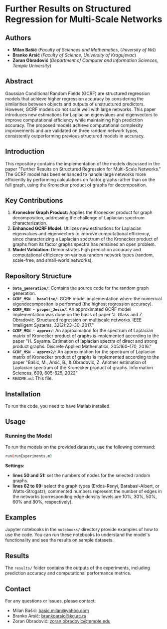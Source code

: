 # Further Results on Structured Regression for Multi-Scale Networks

## Authors
- __Milan Bašić__ (_Faculty of Sciences and Mathematics, University of Niš_)
- __Branko Arsić__ (_Faculty of Science, University of Kragujevac_)
- __Zoran Obradović__ (_Department of Computer and Information Sciences, Temple University_)

## Abstract
Gaussian Conditional Random Fields (GCRF) are structured regression models that achieve higher regression accuracy by considering the similarities between objects and outputs of unstructured predictors. However, GCRF models do not scale well with large networks. This paper introduces new estimations for Laplacian eigenvalues and eigenvectors to improve computational efficiency while maintaining high prediction accuracy. The proposed models achieve computational complexity improvements and are validated on three random network types, consistently outperforming previous structured models in accuracy.

## Introduction
This repository contains the implementation of the models discussed in the paper "Further Results on Structured Regression for Multi-Scale Networks." The GCRF model has been enhanced to handle large networks more efficiently by performing calculations on factor graphs rather than on the full graph, using the Kronecker product of graphs for decomposition.

## Key Contributions
1. **Kronecker Graph Product:** Applies the Kronecker product for graph decomposition, addressing the challenge of Laplacian spectrum characterization.
2. **Enhanced GCRF Model:** Utilizes new estimations for Laplacian eigenvalues and eigenvectors to improve computational efficiency, since characterizing a
Laplacian spectrum of the Kronecker product of graphs from its factor graphs spectra has remained an open problem.
3. **Model Validation:** Demonstrates high prediction accuracy and computational efficiency on various random network types (random, scale-free, and small-world networks).

## Repository Structure
- __`Data_generation/`__: Contains the source code for the random graph generation.
- __`GCRF_MSN - baseline/`__: GCRF model implementation where the numerical eigendecompositon is performed (the highest regression accuracy).
- __`GCRF_MSN - proper_Jesse/`__: An approximated GCRF model implementation was done on the basis of paper "J. Glass and Z. Obradovic. Structured regression on multiscale networks. IEEE Intelligent Systems, 32(2):23–30, 2017."
- __`GCRF_MSN - approx/`__: An approximation for the spectrum of Laplacian matrix of Kronecker product of graphs is implemented according to the paper "H. Sayama. Estimation of laplacian spectra of direct and strong product graphs. Discrete Applied Mathematics, 205:160–170, 2016."
- __`GCRF_MSN - approx2/`__: An approximation for the spectrum of Laplacian matrix of Kronecker product of graphs is implemented according to the paper "Bašić, M., Arsić, B., & Obradović, Z. Another estimation of Laplacian spectrum of the Kronecker product of graphs. Information Sciences, 609, 605-625, 2022"
- `README.md`: This file.

## Installation
To run the code, you need to have Matlab installed.

## Usage
### Running the Model
To run the models on the provided datasets, use the following command:

```bash
run(runExperiments.m)
```

__Settings:__

- **lines 50 and 51:** set the numbers of nodes for the selected random graphs.
- **lines 62 to 69:** select the graph types (Erdos-Renyi, Barabasi-Albert, or Watts-Strogatz); commented numbers represent the number of edges in the networks (corresponding edge density levels are 10%, 30%, 50%, 60% and 80%, respectively).

## Examples
Jupyter notebooks in the `notebooks/` directory provide examples of how to use the code. You can run these notebooks to understand the model's functionality and see the results on sample datasets.

## Results
The `results/` folder contains the outputs of the experiments, including prediction accuracy and computational performance metrics.


## Contact
For any questions or issues, please contact:
- Milan Bašić: basic.milan@yahoo.com
- Branko Arsić: brankoarsic@kg.ac.rs
- Zoran Obradović: zoran.obradovic@temple.edu
